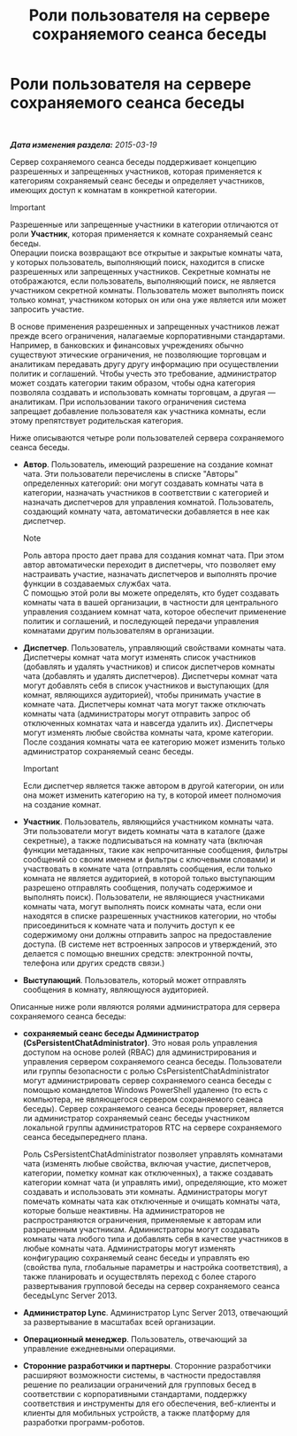 ﻿---
title: Роли пользователя на сервере сохраняемого сеанса беседы
TOCTitle: Роли пользователя на сервере сохраняемого сеанса беседы
ms:assetid: 343a0563-9ca5-4ad0-b4f3-a72f1d7f1a81
ms:mtpsurl: https://technet.microsoft.com/ru-ru/library/JJ676774(v=OCS.15)
ms:contentKeyID: 49887944
ms.date: 05/19/2016
mtps_version: v=OCS.15
ms.translationtype: HT
---

# Роли пользователя на сервере сохраняемого сеанса беседы

 

_**Дата изменения раздела:** 2015-03-19_

Сервер сохраняемого сеанса беседы поддерживает концепцию разрешенных и запрещенных участников, которая применяется к категориям сохраняемый сеанс беседы и определяет участников, имеющих доступ к комнатам в конкретной категории.

> [!IMPORTANT]  
> Разрешенные или запрещенные участники в категории отличаются от роли <strong>Участник</strong>, которая применяется к комнате сохраняемый сеанс беседы.<br />Операции поиска возвращают все открытые и закрытые комнаты чата, у которых пользователь, выполняющий поиск, находится в списке разрешенных или запрещенных участников. Секретные комнаты не отображаются, если пользователь, выполняющий поиск, не является участником секретной комнаты. Пользователь может выполнять поиск только комнат, участником которых он или она уже является или может запросить участие.

В основе применения разрешенных и запрещенных участников лежат прежде всего ограничения, налагаемые корпоративными стандартами. Например, в банковских и финансовых учреждениях обычно существуют этические ограничения, не позволяющие торговцам и аналитикам передавать другу другу информацию при осуществлении политик и соглашений. Чтобы учесть это требование, администратор может создать категории таким образом, чтобы одна категория позволяла создавать и использовать комнаты торговцам, а другая — аналитикам. При использовании такого ограничения система запрещает добавление пользователя как участника комнаты, если этому препятствует родительская категория.

Ниже описываются четыре роли пользователей сервера сохраняемого сеанса беседы.

  - **Автор**. Пользователь, имеющий разрешение на создание комнат чата. Эти пользователи перечислены в списке "Авторы" определенных категорий: они могут создавать комнаты чата в категории, назначать участников в соответствии с категорией и назначать диспетчеров для управления комнатой. Пользователь, создающий комнату чата, автоматически добавляется в нее как диспетчер.
    
    > [!NOTE]  
    > Роль автора просто дает права для создания комнат чата. При этом автор автоматически переходит в диспетчеры, что позволяет ему настраивать участие, назначать диспетчеров и выполнять прочие функции в создаваемых службах чата.    
    С помощью этой роли вы можете определять, кто будет создавать комнаты чата в вашей организации, в частности для центрального управления созданием комнат чата, которое обеспечит применение политик и соглашений, и последующей передачи управления комнатами другим пользователям в организации.

  - **Диспетчер**. Пользователь, управляющий свойствами комнаты чата. Диспетчеры комнат чата могут изменять список участников (добавлять и удалять участников) и список диспетчеров комнаты чата (добавлять и удалять диспетчеров). Диспетчеры комнат чата могут добавлять себя в список участников и выступающих (для комнат, являющихся аудиторией), чтобы принимать участие в комнате чата. Диспетчеры комнат чата могут также отключать комнаты чата (администраторы могут отправить запрос об отключенных комнатах чата и навсегда удалить их). Диспетчеры могут изменять любые свойства комнаты чата, кроме категории. После создания комнаты чата ее категорию может изменить только администратор сохраняемый сеанс беседы.
    
    > [!IMPORTANT]  
    > Если диспетчер является также автором в другой категории, он или она может изменить категорию на ту, в которой имеет полномочия на создание комнат.

  - **Участник**. Пользователь, являющийся участником комнаты чата. Эти пользователи могут видеть комнаты чата в каталоге (даже секретные), а также подписываться на комнату чата (включая функции метаданных, такие как непрочитанные сообщения, фильтры сообщений со своим именем и фильтры с ключевыми словами) и участвовать в комнате чата (отправлять сообщения, если только комната не является аудиторией, в которой только выступающим разрешено отправлять сообщения, получать содержимое и выполнять поиск). Пользователи, не являющиеся участниками комнаты чата, могут выполнять поиск комнаты чата, если они находятся в списке разрешенных участников категории, но чтобы присоединиться к комнате чата и получить доступ к ее содержимому они должны отправить запрос на предоставление доступа. (В системе нет встроенных запросов и утверждений, это делается с помощью внешних средств: электронной почты, телефона или других средств связи.)

  - **Выступающий**. Пользователь, который может отправлять сообщения в комнату, являющуюся аудиторией.

Описанные ниже роли являются ролями администратора для сервера сохраняемого сеанса беседы:

  - **сохраняемый сеанс беседы Администратор (CsPersistentChatAdministrator)**. Это новая роль управления доступом на основе ролей (RBAC) для администрирования и управления сервером сохраняемого сеанса беседы. Пользователи или группы безопасности с ролью CsPersistentChatAdministrator могут администрировать сервер сохраняемого сеанса беседы с помощью командлетов Windows PowerShell удаленно (то есть с компьютера, не являющегося сервером сохраняемого сеанса беседы). Сервер сохраняемого сеанса беседы проверяет, является ли администратор сохраняемый сеанс беседы участником локальной группы администраторов RTC на сервере сохраняемого сеанса беседыпереднего плана.
    
    Роль CsPersistentChatAdministrator позволяет управлять комнатами чата (изменять любые свойства, включая участие, диспетчеров, категории, пометку комнат как отключенных), а также создавать категории комнат чата (и управлять ими), определяющие, кто может создавать и использовать эти комнаты. Администраторы могут помечать комнаты чата как отключенные и очищать комнаты чата, которые больше неактивны. На администраторов не распространяются ограничения, применяемые к авторам или разрешенным участникам. Администраторы могут создавать комнаты чата любого типа и добавлять себя в качестве участников в любые комнаты чата. Администраторы могут изменять конфигурацию сохраняемый сеанс беседы и управлять ею (свойства пула, глобальные параметры и настройка соответствия), а также планировать и осуществлять переход с более старого развертывания групповой беседы на сервер сохраняемого сеанса беседыLync Server 2013.

  - **Администратор Lync**. Администратор Lync Server 2013, отвечающий за развертывание в масштабах всей организации.

  - **Операционный менеджер**. Пользователь, отвечающий за управление ежедневными операциями.

  - **Сторонние разработчики и партнеры**. Сторонние разработчики расширяют возможности системы, в частности предоставляя решение по реализации ограничений для групповых бесед в соответствии с корпоративными стандартами, поддержку соответствия и инструменты для его обеспечения, веб-клиенты и клиенты для мобильных устройств, а также платформу для разработки программ-роботов.

